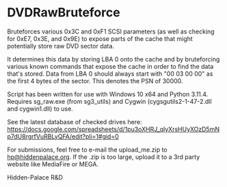 # DVDRawBruteforce
Bruteforces various 0x3C and 0xF1 SCSI parameters (as well as checking for 0xE7, 0x3E, and 0x9E) to expose parts of the cache that might potentially store raw DVD sector data.

It determines this data by storing LBA 0 onto the cache and by bruteforcing various known commands that expose the cache in order to find the data that's stored.
Data from LBA 0 should always start with "00 03 00 00" as the first 4 bytes of the sector. This denotes the PSN of 30000.

Script has been written for use with Windows 10 x64 and Python 3.11.4. Requires sg_raw.exe (from sg3_utils) and Cygwin (cygsgutils2-1-47-2.dll and cygwin1.dll) to use.

See the latest database of checked drives here:
https://docs.google.com/spreadsheets/d/1pu3oXHRJ_qlyXrsHUyXOzD5mNp7dU8rgrfVuRBLyQFA/edit?pli=1#gid=0

For submissions, feel free to e-mail the upload_me.zip to hp@hiddenpalace.org. If the .zip is too large, upload it to a 3rd party website like MediaFire or MEGA.

Hidden-Palace R&D
